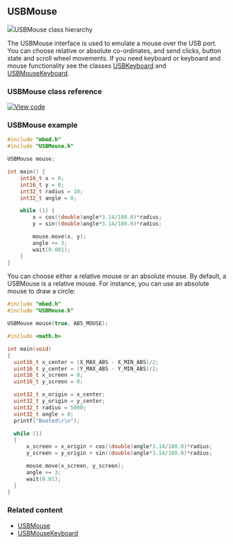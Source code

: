 ## USBMouse

<span class="images">![](https://os.mbed.com/docs/v5.9/feature-hal-spec-usb-device-doxy/class_u_s_b_mouse.png)<span>USBMouse class hierarchy</span></span>

The USBMouse interface is used to emulate a mouse over the USB port. You can choose relative or absolute co-ordinates, and send clicks, button state and scroll wheel movements. If you need keyboard or keyboard and mouse functionality see the classes [USBKeyboard](USBKeyboard.md) and [USBMouseKeyboard](USBMouseKeyboard.md).

### USBMouse class reference

[![View code](https://www.mbed.com/embed/?type=library)](https://os.mbed.com/docs/v5.9/feature-hal-spec-usb-device-doxy/class_u_s_b_mouse.html)

### USBMouse example

```C++
#include "mbed.h"
#include "USBMouse.h"

USBMouse mouse;

int main() {
    int16_t x = 0;
    int16_t y = 0;
    int32_t radius = 10;
    int32_t angle = 0;

    while (1) {
        x = cos((double)angle*3.14/180.0)*radius;
        y = sin((double)angle*3.14/180.0)*radius;

        mouse.move(x, y);
        angle += 3;
        wait(0.001);
    }
}
```

You can choose either a relative mouse or an absolute mouse. By default, a USBMouse is a relative mouse. For instance, you can use an absolute mouse to draw a circle:

```C++
#include "mbed.h"
#include "USBMouse.h"

USBMouse mouse(true, ABS_MOUSE);

#include <math.h>

int main(void)
{
  uint16_t x_center = (X_MAX_ABS - X_MIN_ABS)/2;
  uint16_t y_center = (Y_MAX_ABS - Y_MIN_ABS)/2;
  uint16_t x_screen = 0;
  uint16_t y_screen = 0;

  uint32_t x_origin = x_center;
  uint32_t y_origin = y_center;
  uint32_t radius = 5000;
  uint32_t angle = 0;
  printf("Booted\r\n");

  while (1)
  {
      x_screen = x_origin + cos((double)angle*3.14/180.0)*radius;
      y_screen = y_origin + sin((double)angle*3.14/180.0)*radius;

      mouse.move(x_screen, y_screen);
      angle += 3;
      wait(0.01);
  }
}
```

### Related content

- [USBMouse](USBMouse.md)
- [USBMouseKeyboard](USBMouseKeyboard.md)

